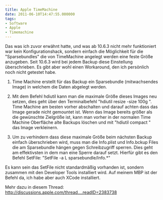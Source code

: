 ```yaml
---
title: Apple TimeMachine
date: 2011-06-10T14:47:55.000000
tags: 
- Software
- Apple
- Timemachine
---
```



Das was ich zuvor erwähnt hatte, und was ab 10.6.3 nicht mehr funktioniert
war kein Konfigurationshack, sondern einfach die Möglichkeit für die
"Sparsebundles" die von TimeMachine angelegt werden eine feste Größe
anzugeben. Seit 10.6.3 wird bei jedem Backup diese Einstellung
überschrieben. Es gibt aber wohl einen Workaround, den ich persönlich noch
nicht getestet habe.

1. Time Machine erstellt für das Backup ein Sparsebundle (mitwachsendes
Image) in welchem die Daten abgelegt werden.

2. Mit dem Befehl hdiutil kann man die maximale Größe dieses Images neu
setzen, dies geht über den Terminalbefehl "hdiutil resize -size 100g
<sparsebundle name>". Time Machine am besten vorher abschalten und darauf
achten dass das Image gerade nicht gemountet ist. Wenn das Image bereits
größer als die gewünschte Zielgröße ist, kann man vorher in der normalen
Time Machine Oberfläche alte Backups löschen und mit "hdiutil compact
<sparsebundle name>" das Image verkleinern.

3. Um zu verhindern dass diese maximale Größe beim nächsten Backup einfach
überschrieben wird, muss man die Info.plist und Info.bckup Files die am
Sparsebundle hängen gegen Schreibzugriff sperren. Dies geht am effektivsten
in dem man eine Sperre darauf setzt. Hierfür gibt es den Befehl SetFile:
"SetFile -a L sparsebundle/Info.*"

Es kann sein das SetFile nicht standardmäßig vorhanden ist, sondern
zusammen mit den Developer Tools installiert wird. Auf meinem MBP ist der
Befehl da, ich habe aber auch XCode installiert.

Mehr dazu in diesem Thread:
http://discussions.apple.com/thread....readID=2383738
